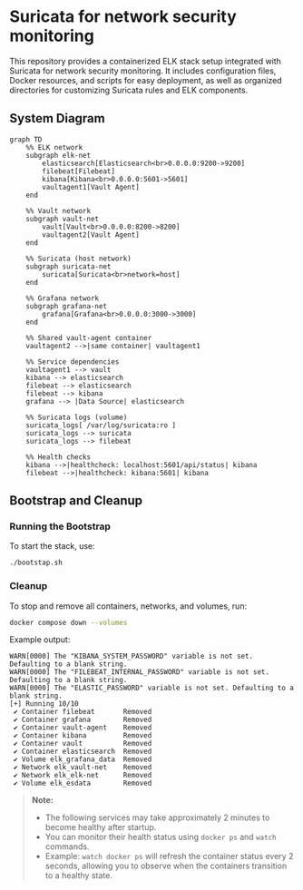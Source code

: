 # Suricata for network security monitoring

This repository provides a containerized ELK stack setup integrated with Suricata for network security monitoring. It includes configuration files, Docker resources, and scripts for easy deployment, as well as organized directories for customizing Suricata rules and ELK components.

## System Diagram

```mermaid
graph TD
    %% ELK network
    subgraph elk-net
        elasticsearch[Elasticsearch<br>0.0.0.0:9200->9200]
        filebeat[Filebeat]
        kibana[Kibana<br>0.0.0.0:5601->5601]
        vaultagent1[Vault Agent]
    end

    %% Vault network
    subgraph vault-net
        vault[Vault<br>0.0.0.0:8200->8200]
        vaultagent2[Vault Agent]
    end

    %% Suricata (host network)
    subgraph suricata-net
        suricata[Suricata<br>network=host]
    end

    %% Grafana network
    subgraph grafana-net
        grafana[Grafana<br>0.0.0.0:3000->3000]
    end

    %% Shared vault-agent container
    vaultagent2 -->|same container| vaultagent1

    %% Service dependencies
    vaultagent1 --> vault
    kibana --> elasticsearch
    filebeat --> elasticsearch
    filebeat --> kibana
    grafana --> |Data Source| elasticsearch

    %% Suricata logs (volume)
    suricata_logs[ /var/log/suricata:ro ]
    suricata_logs --> suricata
    suricata_logs --> filebeat

    %% Health checks
    kibana -->|healthcheck: localhost:5601/api/status| kibana
    filebeat -->|healthcheck: kibana:5601| kibana
```

## Bootstrap and Cleanup

### Running the Bootstrap

To start the stack, use:

```sh
./bootstap.sh
```

### Cleanup

To stop and remove all containers, networks, and volumes, run:

```sh
docker compose down --volumes
```

Example output:

```
WARN[0000] The "KIBANA_SYSTEM_PASSWORD" variable is not set. Defaulting to a blank string. 
WARN[0000] The "FILEBEAT_INTERNAL_PASSWORD" variable is not set. Defaulting to a blank string. 
WARN[0000] The "ELASTIC_PASSWORD" variable is not set. Defaulting to a blank string. 
[+] Running 10/10
 ✔ Container filebeat       Removed
 ✔ Container grafana        Removed
 ✔ Container vault-agent    Removed
 ✔ Container kibana         Removed
 ✔ Container vault          Removed
 ✔ Container elasticsearch  Removed
 ✔ Volume elk_grafana_data  Removed
 ✔ Network elk_vault-net    Removed
 ✔ Network elk_elk-net      Removed
 ✔ Volume elk_esdata        Removed
```

> **Note:**  
> - The following services may take approximately 2 minutes to become healthy after startup.  
> - You can monitor their health status using `docker ps` and `watch` commands.  
> - Example: `watch docker ps` will refresh the container status every 2 seconds, allowing you to observe when the containers transition to a healthy state.
